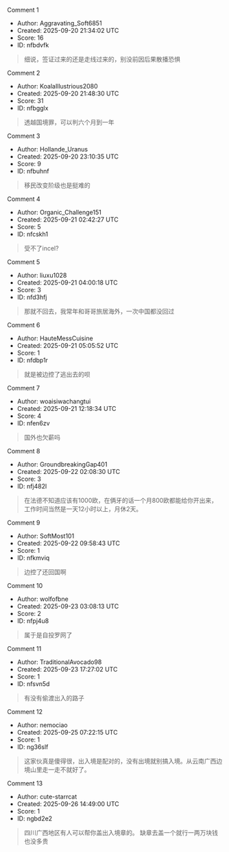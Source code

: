 Comment 1

- Author: Aggravating_Soft6851
- Created: 2025-09-20 21:34:02 UTC
- Score: 16
- ID: nfbdvfk

> 细说，签证过来的还是走线过来的，别没前因后果散播恐惧

Comment 2

- Author: KoalaIllustrious2080
- Created: 2025-09-20 21:48:30 UTC
- Score: 31
- ID: nfbgglx

> 透越国境罪，可以判六个月到一年

Comment 3

- Author: Hollande_Uranus
- Created: 2025-09-20 23:10:35 UTC
- Score: 9
- ID: nfbuhnf

> 移民改变阶级也是挺难的

Comment 4

- Author: Organic_Challenge151
- Created: 2025-09-21 02:42:27 UTC
- Score: 5
- ID: nfcskh1

> 受不了incel?

Comment 5

- Author: liuxu1028
- Created: 2025-09-21 04:00:18 UTC
- Score: 3
- ID: nfd3hfj

> 那就不回去，我常年和哥哥旅居海外，一次中国都没回过

Comment 6

- Author: HauteMessCuisine
- Created: 2025-09-21 05:05:52 UTC
- Score: 1
- ID: nfdbp1r

> 就是被边控了逃出去的呗

Comment 7

- Author: woaisiwachangtui
- Created: 2025-09-21 12:18:34 UTC
- Score: 4
- ID: nfen6zv

> 国外也欠薪吗

Comment 8

- Author: GroundbreakingGap401
- Created: 2025-09-22 02:08:30 UTC
- Score: 3
- ID: nfj482l

> 在法德不知道应该有1000欧，在俩牙的话一个月800欧都能给你开出来，工作时间当然是一天12小时以上，月休2天。

Comment 9

- Author: SoftMost101
- Created: 2025-09-22 09:58:43 UTC
- Score: 1
- ID: nfkmviq

> 边控了还回国啊

Comment 10

- Author: wolfofbne
- Created: 2025-09-23 03:08:13 UTC
- Score: 2
- ID: nfpj4u8

> 属于是自投罗网了

Comment 11

- Author: TraditionalAvocado98
- Created: 2025-09-23 17:27:02 UTC
- Score: 1
- ID: nfsvn5d

> 有没有偷渡出入的路子

Comment 12

- Author: nemociao
- Created: 2025-09-25 07:22:15 UTC
- Score: 1
- ID: ng36slf

> 这家伙真是傻得很，出入境是配对的，没有出境就别搞入境。从云南广西边境山里走一走不就好了。

Comment 13

- Author: cute-starrcat
- Created: 2025-09-26 14:49:00 UTC
- Score: 1
- ID: ngbd2e2

> 四川广西地区有人可以帮你盖出入境章的。
> 缺章去盖一个就行一两万块钱也没多贵
